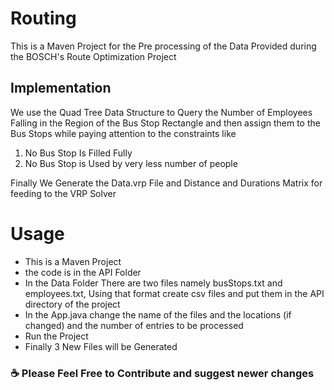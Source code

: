 # Routing

This is a Maven Project for the Pre processing of the Data Provided during the BOSCH's Route Optimization Project

## Implementation

We use the Quad Tree Data Structure to Query the Number of Employees Falling in the Region of the Bus Stop Rectangle and then assign them to the Bus Stops while paying attention to the constraints like
1. No Bus Stop Is Filled Fully
2. No Bus Stop is Used by very less number of people

Finally We Generate the Data.vrp File and Distance and Durations Matrix for feeding to the VRP Solver

# Usage

- This is a Maven Project
- the code is in the API Folder
- In the Data Folder There are two files namely busStops.txt and employees.txt, Using that format create csv files and put them in the API directory of the project
- In the App.java change the name of the files and the locations (if changed) and the number of entries to be processed
- Run the Project 
- Finally 3 New Files will be Generated

###  :coffee: Please Feel Free to Contribute and suggest newer changes
